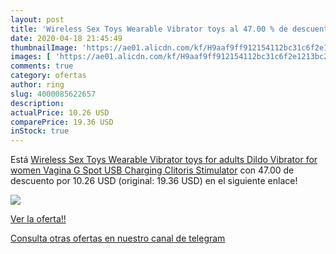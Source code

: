 ```yaml
---
layout: post
title: 'Wireless Sex Toys Wearable Vibrator toys al 47.00 % de descuento'
date: 2020-04-18 21:45:49
thumbnailImage: 'https://ae01.alicdn.com/kf/H9aaf9ff912154112bc31c6f2e1213bc2Z/Wireless-Sex-Toys-Wearable-Vibrator-toys-for-adults-Dildo-Vibrator-for-women-Vagina-G-Spot-USB.jpg_350x350._SL200_.jpg'
images: [ 'https://ae01.alicdn.com/kf/H9aaf9ff912154112bc31c6f2e1213bc2Z/Wireless-Sex-Toys-Wearable-Vibrator-toys-for-adults-Dildo-Vibrator-for-women-Vagina-G-Spot-USB.jpg_350x350._SL200_.jpg' ]
comments: true
category: ofertas
author: ring
slug: 4000085622657
description:
actualPrice: 10.26 USD
comparePrice: 19.36 USD
inStock: true
---
```


Está [Wireless Sex Toys Wearable Vibrator toys for adults Dildo Vibrator for women Vagina G Spot USB Charging Clitoris Stimulator](https://www.amazon.com/dp/4000085622657/?tag=redken08-20) con 47.00 de descuento por 10.26 USD (original: 19.36 USD) en el siguiente enlace!

[![](https://ae01.alicdn.com/kf/H9aaf9ff912154112bc31c6f2e1213bc2Z/Wireless-Sex-Toys-Wearable-Vibrator-toys-for-adults-Dildo-Vibrator-for-women-Vagina-G-Spot-USB.jpg_350x350._SL200_.jpg)](https://www.amazon.com/dp/4000085622657/?tag=redken08-20)

[Ver la oferta!!](https://www.amazon.com/dp/4000085622657/?tag=redken08-20)

[Consulta otras ofertas en nuestro canal de telegram](https://t.me/s/ofertas25)
